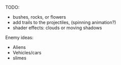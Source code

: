 TODO: 
- bushes, rocks, or flowers
- add trails to the projectiles, (spinning animation?)
- shader effects: clouds or moving shadows

Enemy ideas:
- Aliens
- Vehicles/cars
- slimes